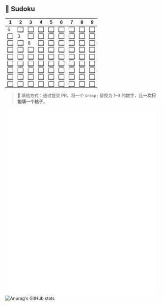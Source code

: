 ## 🧩 Sudoku

| 1 | 2 | 3 | 4 | 5 | 6 | 7 | 8 | 9 |
|---|---|---|---|---|---|---|---|---|
| 5 | [⬜](https://github.com/yunyinghua/yunyinghua/issues/new?title=sudoku%7Cset%7Cr1%7Cc2%7C) | [⬜](https://github.com/yunyinghua/yunyinghua/issues/new?title=sudoku%7Cset%7Cr1%7Cc3%7C) | [⬜](https://github.com/yunyinghua/yunyinghua/issues/new?title=sudoku%7Cset%7Cr1%7Cc4%7C) | [⬜](https://github.com/yunyinghua/yunyinghua/issues/new?title=sudoku%7Cset%7Cr1%7Cc5%7C) | [⬜](https://github.com/yunyinghua/yunyinghua/issues/new?title=sudoku%7Cset%7Cr1%7Cc6%7C) | [⬜](https://github.com/yunyinghua/yunyinghua/issues/new?title=sudoku%7Cset%7Cr1%7Cc7%7C) | [⬜](https://github.com/yunyinghua/yunyinghua/issues/new?title=sudoku%7Cset%7Cr1%7Cc8%7C) | [⬜](https://github.com/yunyinghua/yunyinghua/issues/new?title=sudoku%7Cset%7Cr1%7Cc9%7C) |
| [⬜](https://github.com/yunyinghua/yunyinghua/issues/new?title=sudoku%7Cset%7Cr2%7Cc1%7C) | 3 | [⬜](https://github.com/yunyinghua/yunyinghua/issues/new?title=sudoku%7Cset%7Cr2%7Cc3%7C) | [⬜](https://github.com/yunyinghua/yunyinghua/issues/new?title=sudoku%7Cset%7Cr2%7Cc4%7C) | [⬜](https://github.com/yunyinghua/yunyinghua/issues/new?title=sudoku%7Cset%7Cr2%7Cc5%7C) | [⬜](https://github.com/yunyinghua/yunyinghua/issues/new?title=sudoku%7Cset%7Cr2%7Cc6%7C) | [⬜](https://github.com/yunyinghua/yunyinghua/issues/new?title=sudoku%7Cset%7Cr2%7Cc7%7C) | [⬜](https://github.com/yunyinghua/yunyinghua/issues/new?title=sudoku%7Cset%7Cr2%7Cc8%7C) | [⬜](https://github.com/yunyinghua/yunyinghua/issues/new?title=sudoku%7Cset%7Cr2%7Cc9%7C) |
| [⬜](https://github.com/yunyinghua/yunyinghua/issues/new?title=sudoku%7Cset%7Cr3%7Cc1%7C) | [⬜](https://github.com/yunyinghua/yunyinghua/issues/new?title=sudoku%7Cset%7Cr3%7Cc2%7C) | 8 | [⬜](https://github.com/yunyinghua/yunyinghua/issues/new?title=sudoku%7Cset%7Cr3%7Cc4%7C) | [⬜](https://github.com/yunyinghua/yunyinghua/issues/new?title=sudoku%7Cset%7Cr3%7Cc5%7C) | [⬜](https://github.com/yunyinghua/yunyinghua/issues/new?title=sudoku%7Cset%7Cr3%7Cc6%7C) | [⬜](https://github.com/yunyinghua/yunyinghua/issues/new?title=sudoku%7Cset%7Cr3%7Cc7%7C) | [⬜](https://github.com/yunyinghua/yunyinghua/issues/new?title=sudoku%7Cset%7Cr3%7Cc8%7C) | [⬜](https://github.com/yunyinghua/yunyinghua/issues/new?title=sudoku%7Cset%7Cr3%7Cc9%7C) |
| [⬜](https://github.com/yunyinghua/yunyinghua/issues/new?title=sudoku%7Cset%7Cr4%7Cc1%7C) | [⬜](https://github.com/yunyinghua/yunyinghua/issues/new?title=sudoku%7Cset%7Cr4%7Cc2%7C) | [⬜](https://github.com/yunyinghua/yunyinghua/issues/new?title=sudoku%7Cset%7Cr4%7Cc3%7C) | [⬜](https://github.com/yunyinghua/yunyinghua/issues/new?title=sudoku%7Cset%7Cr4%7Cc4%7C) | [⬜](https://github.com/yunyinghua/yunyinghua/issues/new?title=sudoku%7Cset%7Cr4%7Cc5%7C) | [⬜](https://github.com/yunyinghua/yunyinghua/issues/new?title=sudoku%7Cset%7Cr4%7Cc6%7C) | [⬜](https://github.com/yunyinghua/yunyinghua/issues/new?title=sudoku%7Cset%7Cr4%7Cc7%7C) | [⬜](https://github.com/yunyinghua/yunyinghua/issues/new?title=sudoku%7Cset%7Cr4%7Cc8%7C) | [⬜](https://github.com/yunyinghua/yunyinghua/issues/new?title=sudoku%7Cset%7Cr4%7Cc9%7C) |
| [⬜](https://github.com/yunyinghua/yunyinghua/issues/new?title=sudoku%7Cset%7Cr5%7Cc1%7C) | [⬜](https://github.com/yunyinghua/yunyinghua/issues/new?title=sudoku%7Cset%7Cr5%7Cc2%7C) | [⬜](https://github.com/yunyinghua/yunyinghua/issues/new?title=sudoku%7Cset%7Cr5%7Cc3%7C) | [⬜](https://github.com/yunyinghua/yunyinghua/issues/new?title=sudoku%7Cset%7Cr5%7Cc4%7C) | [⬜](https://github.com/yunyinghua/yunyinghua/issues/new?title=sudoku%7Cset%7Cr5%7Cc5%7C) | [⬜](https://github.com/yunyinghua/yunyinghua/issues/new?title=sudoku%7Cset%7Cr5%7Cc6%7C) | [⬜](https://github.com/yunyinghua/yunyinghua/issues/new?title=sudoku%7Cset%7Cr5%7Cc7%7C) | [⬜](https://github.com/yunyinghua/yunyinghua/issues/new?title=sudoku%7Cset%7Cr5%7Cc8%7C) | [⬜](https://github.com/yunyinghua/yunyinghua/issues/new?title=sudoku%7Cset%7Cr5%7Cc9%7C) |
| [⬜](https://github.com/yunyinghua/yunyinghua/issues/new?title=sudoku%7Cset%7Cr6%7Cc1%7C) | [⬜](https://github.com/yunyinghua/yunyinghua/issues/new?title=sudoku%7Cset%7Cr6%7Cc2%7C) | [⬜](https://github.com/yunyinghua/yunyinghua/issues/new?title=sudoku%7Cset%7Cr6%7Cc3%7C) | [⬜](https://github.com/yunyinghua/yunyinghua/issues/new?title=sudoku%7Cset%7Cr6%7Cc4%7C) | [⬜](https://github.com/yunyinghua/yunyinghua/issues/new?title=sudoku%7Cset%7Cr6%7Cc5%7C) | [⬜](https://github.com/yunyinghua/yunyinghua/issues/new?title=sudoku%7Cset%7Cr6%7Cc6%7C) | [⬜](https://github.com/yunyinghua/yunyinghua/issues/new?title=sudoku%7Cset%7Cr6%7Cc7%7C) | [⬜](https://github.com/yunyinghua/yunyinghua/issues/new?title=sudoku%7Cset%7Cr6%7Cc8%7C) | [⬜](https://github.com/yunyinghua/yunyinghua/issues/new?title=sudoku%7Cset%7Cr6%7Cc9%7C) |
| [⬜](https://github.com/yunyinghua/yunyinghua/issues/new?title=sudoku%7Cset%7Cr7%7Cc1%7C) | [⬜](https://github.com/yunyinghua/yunyinghua/issues/new?title=sudoku%7Cset%7Cr7%7Cc2%7C) | [⬜](https://github.com/yunyinghua/yunyinghua/issues/new?title=sudoku%7Cset%7Cr7%7Cc3%7C) | [⬜](https://github.com/yunyinghua/yunyinghua/issues/new?title=sudoku%7Cset%7Cr7%7Cc4%7C) | [⬜](https://github.com/yunyinghua/yunyinghua/issues/new?title=sudoku%7Cset%7Cr7%7Cc5%7C) | [⬜](https://github.com/yunyinghua/yunyinghua/issues/new?title=sudoku%7Cset%7Cr7%7Cc6%7C) | [⬜](https://github.com/yunyinghua/yunyinghua/issues/new?title=sudoku%7Cset%7Cr7%7Cc7%7C) | [⬜](https://github.com/yunyinghua/yunyinghua/issues/new?title=sudoku%7Cset%7Cr7%7Cc8%7C) | [⬜](https://github.com/yunyinghua/yunyinghua/issues/new?title=sudoku%7Cset%7Cr7%7Cc9%7C) |
| [⬜](https://github.com/yunyinghua/yunyinghua/issues/new?title=sudoku%7Cset%7Cr8%7Cc1%7C) | [⬜](https://github.com/yunyinghua/yunyinghua/issues/new?title=sudoku%7Cset%7Cr8%7Cc2%7C) | [⬜](https://github.com/yunyinghua/yunyinghua/issues/new?title=sudoku%7Cset%7Cr8%7Cc3%7C) | [⬜](https://github.com/yunyinghua/yunyinghua/issues/new?title=sudoku%7Cset%7Cr8%7Cc4%7C) | [⬜](https://github.com/yunyinghua/yunyinghua/issues/new?title=sudoku%7Cset%7Cr8%7Cc5%7C) | [⬜](https://github.com/yunyinghua/yunyinghua/issues/new?title=sudoku%7Cset%7Cr8%7Cc6%7C) | [⬜](https://github.com/yunyinghua/yunyinghua/issues/new?title=sudoku%7Cset%7Cr8%7Cc7%7C) | [⬜](https://github.com/yunyinghua/yunyinghua/issues/new?title=sudoku%7Cset%7Cr8%7Cc8%7C) | [⬜](https://github.com/yunyinghua/yunyinghua/issues/new?title=sudoku%7Cset%7Cr8%7Cc9%7C) |
| [⬜](https://github.com/yunyinghua/yunyinghua/issues/new?title=sudoku%7Cset%7Cr9%7Cc1%7C) | [⬜](https://github.com/yunyinghua/yunyinghua/issues/new?title=sudoku%7Cset%7Cr9%7Cc2%7C) | [⬜](https://github.com/yunyinghua/yunyinghua/issues/new?title=sudoku%7Cset%7Cr9%7Cc3%7C) | [⬜](https://github.com/yunyinghua/yunyinghua/issues/new?title=sudoku%7Cset%7Cr9%7Cc4%7C) | [⬜](https://github.com/yunyinghua/yunyinghua/issues/new?title=sudoku%7Cset%7Cr9%7Cc5%7C) | [⬜](https://github.com/yunyinghua/yunyinghua/issues/new?title=sudoku%7Cset%7Cr9%7Cc6%7C) | [⬜](https://github.com/yunyinghua/yunyinghua/issues/new?title=sudoku%7Cset%7Cr9%7Cc7%7C) | [⬜](https://github.com/yunyinghua/yunyinghua/issues/new?title=sudoku%7Cset%7Cr9%7Cc8%7C) | [⬜](https://github.com/yunyinghua/yunyinghua/issues/new?title=sudoku%7Cset%7Cr9%7Cc9%7C) |

 


> 🎯 填格方式：通过提交 PR，将一个 `&nbsp;` 替换为 1–9 的数字，且**一次只能填一个格子**。

![Metrics](/github-metrics.svg)  
![Anurag's GitHub stats](https://github-readme-stats.vercel.app/api?username=yunyinghua&show_icons=true&theme=tokyonight)
